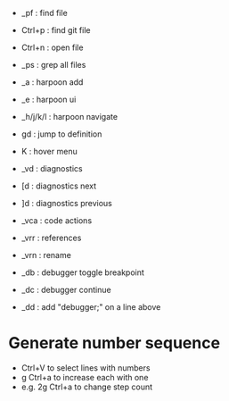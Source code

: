 - _pf       : find file
- Ctrl+p    : find git file
- Ctrl+n    : open file
- _ps       : grep all files

- _a        : harpoon add
- _e        : harpoon ui
- _h/j/k/l  : harpoon navigate
 
- gd        : jump to definition
- K         : hover menu
- _vd       : diagnostics
- [d        : diagnostics next
- ]d        : diagnostics previous
- _vca      : code actions
- _vrr      : references
- _vrn      : rename

- _db       : debugger toggle breakpoint
- _dc       : debugger continue

- _dd       : add "debugger;" on a line above

# Generate number sequence
- Ctrl+V to select lines with numbers
- g Ctrl+a to increase each with one
- e.g. 2g Ctrl+a to change step count
